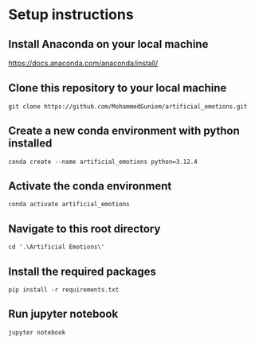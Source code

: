 # Setup instructions

## Install Anaconda on your local machine
https://docs.anaconda.com/anaconda/install/

## Clone this repository to your local machine
```
git clone https://github.com/MohammedGuniem/artificial_emotions.git
```

## Create a new conda environment with python installed
```
conda create --name artificial_emotions python=3.12.4
```

## Activate the conda environment
```
conda activate artificial_emotions
```

## Navigate to this root directory
```
cd '.\Artificial Emotions\'
```

## Install the required packages
```
pip install -r requirements.txt
```

## Run jupyter notebook
```
jupyter notebook
```